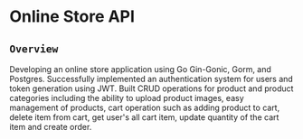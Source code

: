 # Online Store API
## `Overview`
Developing an online store application using Go Gin-Gonic, Gorm, and Postgres. Successfully implemented an authentication system for users and token generation using JWT. Built CRUD operations for product and product categories including the ability to upload product images, easy management of products, cart operation such as adding product to cart, delete item from cart, get user's all cart item, update quantity of the cart item and create order. 